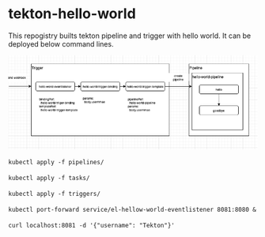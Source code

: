 # tekton-hello-world
 This repogistry builts tekton pipeline and trigger with hello world. It can be deployed below command lines.

![Pipeline Image](images/pipeline.png)

```
kubectl apply -f pipelines/

kubectl apply -f tasks/

kubectl apply -f triggers/

kubectl port-forward service/el-hellow-world-eventlistener 8081:8080 &

curl localhost:8081 -d '{"username": "Tekton"}'
```